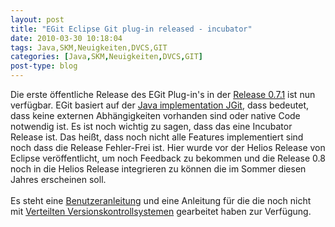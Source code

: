 ```yaml
---
layout: post
title: "EGit Eclipse Git plug-in released - incubator"
date: 2010-03-30 10:18:04
tags: Java,SKM,Neuigkeiten,DVCS,GIT
categories: [Java,SKM,Neuigkeiten,DVCS,GIT]
post-type: blog
---
```

Die erste öffentliche Release des EGit Plug-in's in der <a href="http://dev.eclipse.org/mhonarc/lists/egit-dev/msg01002.html">Release 0.7.1</a> ist nun verfügbar. EGit basiert auf der <a href="http://www.eclipse.org/jgit/">Java implementation JGit</a>, dass bedeutet, dass keine externen Abhängigkeiten vorhanden sind oder native Code notwendig ist. Es ist noch wichtig zu sagen, dass das eine Incubator Release ist. Das heißt, dass noch nicht alle Features implementiert sind noch dass die Release Fehler-Frei ist. Hier wurde vor der Helios Release von Eclipse veröffentlicht, um noch Feedback zu bekommen und die Release 0.8 noch in die Helios Release integrieren zu können die im Sommer diesen Jahres erscheinen soll.
<br/>
<br/>
Es steht eine <a href="http://wiki.eclipse.org/EGit/User_Guide">Benutzeranleitung</a> und eine Anleitung für die die noch nicht mit <a href="http://wiki.eclipse.org/EGit/Git_For_Eclipse_Users">Verteilten Versionskontrollsystemen</a> gearbeitet haben  zur Verfügung.
